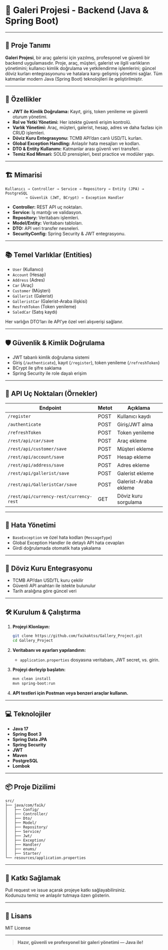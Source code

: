 # 🚗 Galeri Projesi - Backend (Java & Spring Boot)

---

## 🌟 Proje Tanımı

**Galeri Projesi**, bir araç galerisi için yazılmış, profesyonel ve güvenli bir backend uygulamasıdır. Proje, araç, müşteri, galerist ve ilgili varlıkların yönetimini; kullanıcı kimlik doğrulama ve yetkilendirme işlemlerini; güncel döviz kurları entegrasyonunu ve hatalara karşı gelişmiş yönetimi sağlar. Tüm katmanlar modern Java (Spring Boot) teknolojileri ile geliştirilmiştir.

---

## 🎯 Özellikler

- **JWT ile Kimlik Doğrulama:** Kayıt, giriş, token yenileme ve güvenli oturum yönetimi.
- **Rol ve Yetki Yönetimi:** Her istekte güvenli erişim kontrolü.
- **Varlık Yönetimi:** Araç, müşteri, galerist, hesap, adres ve daha fazlası için CRUD işlemleri.
- **Döviz Kuru Entegrasyonu:** TCMB API’dan canlı USD/TL kurları.
- **Global Exception Handling:** Anlaşılır hata mesajları ve kodları.
- **DTO & Entity Kullanımı:** Katmanlar arası güvenli veri transferi.
- **Temiz Kod Mimari:** SOLID prensipleri, best practice ve modüler yapı.

---

## 🏗️ Mimarisi

```
Kullanıcı → Controller → Service → Repository → Entity (JPA) → PostgreSQL
         → Güvenlik (JWT, BCrypt) → Exception Handler
```

- **Controller:** REST API uç noktaları.
- **Service:** İş mantığı ve validasyon.
- **Repository:** Veritabanı işlemleri.
- **Model/Entity:** Veritabanı tabloları.
- **DTO:** API veri transfer nesneleri.
- **SecurityConfig:** Spring Security & JWT entegrasyonu.

---

## 📚 Temel Varlıklar (Entities)

- `User` (Kullanıcı)
- `Account` (Hesap)
- `Address` (Adres)
- `Car` (Araç)
- `Customer` (Müşteri)
- `Gallerist` (Galerist)
- `GalleristCar` (Galerist-Araba ilişkisi)
- `ResfrehToken` (Token yenileme)
- `SaledCar` (Satış kaydı)

Her varlığın DTO’ları ile API’ye özel veri alışverişi sağlanır.

---

## 🛡️ Güvenlik & Kimlik Doğrulama

- JWT tabanlı kimlik doğrulama sistemi
- Giriş (`/authenticate`), kayıt (`/register`), token yenileme (`/refreshToken`)
- BCrypt ile şifre saklama
- Spring Security ile role dayalı erişim

---

## 📲 API Uç Noktaları (Örnekler)

| Endpoint                                    | Metot | Açıklama                   |
|----------------------------------------------|-------|----------------------------|
| `/register`                                 | POST  | Kullanıcı kaydı            |
| `/authenticate`                             | POST  | Giriş/JWT alma             |
| `/refreshToken`                             | POST  | Token yenileme             |
| `/rest/api/car/save`                        | POST  | Araç ekleme                |
| `/rest/api/customer/save`                   | POST  | Müşteri ekleme             |
| `/rest/api/account/save`                    | POST  | Hesap ekleme               |
| `/rest/api/address/save`                    | POST  | Adres ekleme               |
| `/rest/api/gallerist/save`                  | POST  | Galerist ekleme            |
| `/rest/api/GalleristCar/save`               | POST  | Galerist-Araba ekleme      |
| `/rest/api/currency-rest/currency-rest`     | GET   | Döviz kuru sorgulama       |

---

## 🛑 Hata Yönetimi

- `BaseException` ve özel hata kodları (`MessageType`)
- Global Exception Handler ile detaylı API hata cevapları
- Girdi doğrulamada otomatik hata yakalama

---

## 💱 Döviz Kuru Entegrasyonu

- TCMB API’dan USD/TL kuru çekilir
- Güvenli API anahtarı ile istekte bulunulur
- Tarih aralığına göre güncel veri

---

## 🛠️ Kurulum & Çalıştırma

1. **Projeyi Klonlayın:**
   ```bash
   git clone https://github.com/faikaktss/Gallery_Project.git
   cd Gallery_Project
   ```

2. **Veritabanı ve ayarları yapılandırın:**
   - `application.properties` dosyasına veritabanı, JWT secret, vs. girin.

3. **Projeyi derleyip başlatın:**
   ```bash
   mvn clean install
   mvn spring-boot:run
   ```

4. **API testleri için Postman veya benzeri araçlar kullanın.**

---

## 💻 Teknolojiler

- **Java 17**
- **Spring Boot 3**
- **Spring Data JPA**
- **Spring Security**
- **JWT**
- **Maven**
- **PostgreSQL**
- **Lombok**

---

## 📦 Proje Dizilimi

```
src/
├── java/com/faik/
│   ├── Config/
│   ├── Controller/
│   ├── Dto/
│   ├── Model/
│   ├── Repository/
│   ├── Service/
│   ├── Jwt/
│   ├── Exception/
│   ├── Handler/
│   ├── enums/
│   ├── Starter/
└── resources/application.properties
```

---

## 🤝 Katkı Sağlamak

Pull request ve issue açarak projeye katkı sağlayabilirsiniz.  
Kodunuzu temiz ve anlaşılır tutmaya özen gösterin.

---

## 📄 Lisans

MIT License

---

> **Hazır, güvenli ve profesyonel bir galeri yönetimi — Java ile!**
